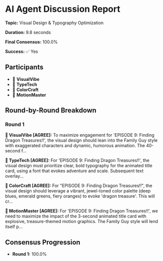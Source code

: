 # AI Agent Discussion Report

**Topic:** Visual Design & Typography Optimization

**Duration:** 9.8 seconds

**Final Consensus:** 100.0%

**Success:** ✅ Yes

## Participants

- 🤖 **VisualVibe**
- 🤖 **TypeTech**
- 🤖 **ColorCraft**
- 🤖 **MotionMaster**

## Round-by-Round Breakdown

### Round 1

**🤖 VisualVibe [AGREE]:** To maximize engagement for 'EPISODE 9: Finding Dragon Treasures!!', the visual design should lean into the Family Guy style with exaggerated characters and dynamic, humorous animation. The 40-second f...

**🤖 TypeTech [AGREE]:** For 'EPISODE 9: Finding Dragon Treasures!!', the visual design must prioritize clear, bold typography for the animated title card, using a font that evokes adventure and scale. Subsequent text overlay...

**🤖 ColorCraft [AGREE]:** For "EPISODE 9: Finding Dragon Treasures!!", the visual design should leverage a vibrant, jewel-toned color palette (deep blues, emerald greens, fiery oranges) to evoke 'dragon treasure'. This will cr...

**🤖 MotionMaster [AGREE]:** For 'EPISODE 9: Finding Dragon Treasures!!', we need to maximize the impact of the 3-second animated title card with explosive, treasure-themed motion graphics. The Family Guy style will lend itself p...

## Consensus Progression

- **Round 1:** 100.0%
